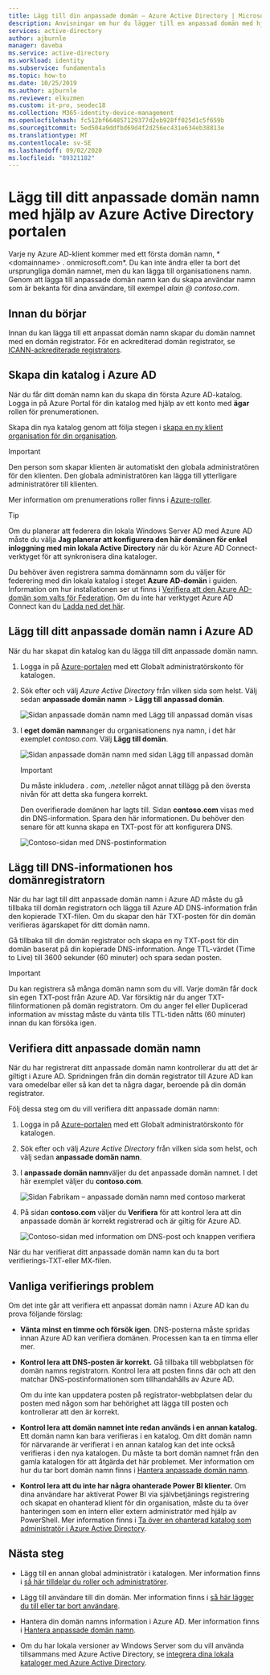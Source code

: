 ```yaml
---
title: Lägg till din anpassade domän – Azure Active Directory | Microsoft Docs
description: Anvisningar om hur du lägger till en anpassad domän med hjälp av Azure Active Directory.
services: active-directory
author: ajburnle
manager: daveba
ms.service: active-directory
ms.workload: identity
ms.subservice: fundamentals
ms.topic: how-to
ms.date: 10/25/2019
ms.author: ajburnle
ms.reviewer: elkuzmen
ms.custom: it-pro, seodec18
ms.collection: M365-identity-device-management
ms.openlocfilehash: fc512bf664857129377d2eb928ff025d1c5f659b
ms.sourcegitcommit: 5ed504a9ddfbd69d4f2d256ec431e634eb38813e
ms.translationtype: MT
ms.contentlocale: sv-SE
ms.lasthandoff: 09/02/2020
ms.locfileid: "89321182"
---
```

# <a name="add-your-custom-domain-name-using-the-azure-active-directory-portal"></a>Lägg till ditt anpassade domän namn med hjälp av Azure Active Directory portalen

Varje ny Azure AD-klient kommer med ett första domän namn, * \<domainname> . onmicrosoft.com*. Du kan inte ändra eller ta bort det ursprungliga domän namnet, men du kan lägga till organisationens namn. Genom att lägga till anpassade domän namn kan du skapa användar namn som är bekanta för dina användare, till exempel *alain \@ contoso.com*.

## <a name="before-you-begin"></a>Innan du börjar

Innan du kan lägga till ett anpassat domän namn skapar du domän namnet med en domän registrator. För en ackrediterad domän registrator, se [ICANN-ackrediterade registrators](https://www.icann.org/registrar-reports/accredited-list.html).

## <a name="create-your-directory-in-azure-ad"></a>Skapa din katalog i Azure AD

När du får ditt domän namn kan du skapa din första Azure AD-katalog. Logga in på Azure Portal för din katalog med hjälp av ett konto med **ägar** rollen för prenumerationen.

Skapa din nya katalog genom att följa stegen i [skapa en ny klient organisation för din organisation](active-directory-access-create-new-tenant.md#create-a-new-tenant-for-your-organization).

>[!IMPORTANT]
>Den person som skapar klienten är automatiskt den globala administratören för den klienten. Den globala administratören kan lägga till ytterligare administratörer till klienten.

Mer information om prenumerations roller finns i [Azure-roller](../../role-based-access-control/rbac-and-directory-admin-roles.md#azure-roles).

>[!TIP]
> Om du planerar att federera din lokala Windows Server AD med Azure AD måste du välja **Jag planerar att konfigurera den här domänen för enkel inloggning med min lokala Active Directory** när du kör Azure AD Connect-verktyget för att synkronisera dina kataloger.
>
> Du behöver även registrera samma domännamn som du väljer för federering med din lokala katalog i steget **Azure AD-domän** i guiden. Information om hur installationen ser ut finns i [Verifiera att den Azure AD-domän som valts för Federation](../hybrid/how-to-connect-install-custom.md#verify-the-azure-ad-domain-selected-for-federation). Om du inte har verktyget Azure AD Connect kan du [Ladda ned det här](https://go.microsoft.com/fwlink/?LinkId=615771).

## <a name="add-your-custom-domain-name-to-azure-ad"></a>Lägg till ditt anpassade domän namn i Azure AD

När du har skapat din katalog kan du lägga till ditt anpassade domän namn.

1. Logga in på [Azure-portalen](https://portal.azure.com/) med ett Globalt administratörskonto för katalogen.

1. Sök efter och välj *Azure Active Directory* från vilken sida som helst. Välj sedan **anpassade domän namn**  >  **Lägg till anpassad domän**.

    ![Sidan anpassade domän namn med Lägg till anpassad domän visas](media/add-custom-domain/add-custom-domain.png)

1. I **eget domän namn**anger du organisationens nya namn, i det här exemplet *contoso.com*. Välj **Lägg till domän**.

    ![Sidan anpassade domän namn med sidan Lägg till anpassad domän](media/add-custom-domain/add-custom-domain-blade.png)

    >[!IMPORTANT]
    >Du måste inkludera *. com*, *.net*eller något annat tillägg på den översta nivån för att detta ska fungera korrekt.

    Den overifierade domänen har lagts till. Sidan **contoso.com** visas med din DNS-information. Spara den här informationen. Du behöver den senare för att kunna skapa en TXT-post för att konfigurera DNS.

    ![Contoso-sidan med DNS-postinformation](media/add-custom-domain/contoso-blade-with-dns-info.png)

## <a name="add-your-dns-information-to-the-domain-registrar"></a>Lägg till DNS-informationen hos domänregistratorn

När du har lagt till ditt anpassade domän namn i Azure AD måste du gå tillbaka till domän registratorn och lägga till Azure AD DNS-information från den kopierade TXT-filen. Om du skapar den här TXT-posten för din domän verifieras ägarskapet för ditt domän namn.

Gå tillbaka till din domän registrator och skapa en ny TXT-post för din domän baserat på din kopierade DNS-information. Ange TTL-värdet (Time to Live) till 3600 sekunder (60 minuter) och spara sedan posten.

>[!IMPORTANT]
>Du kan registrera så många domän namn som du vill. Varje domän får dock sin egen TXT-post från Azure AD. Var försiktig när du anger TXT-filinformationen på domän registratorn. Om du anger fel eller Duplicerad information av misstag måste du vänta tills TTL-tiden nåtts (60 minuter) innan du kan försöka igen.

## <a name="verify-your-custom-domain-name"></a>Verifiera ditt anpassade domän namn

När du har registrerat ditt anpassade domän namn kontrollerar du att det är giltigt i Azure AD. Spridningen från din domän registrator till Azure AD kan vara omedelbar eller så kan det ta några dagar, beroende på din domän registrator.

Följ dessa steg om du vill verifiera ditt anpassade domän namn:

1. Logga in på [Azure-portalen](https://portal.azure.com/) med ett Globalt administratörskonto för katalogen.

1. Sök efter och välj *Azure Active Directory* från vilken sida som helst, och välj sedan **anpassade domän namn**.

1. I **anpassade domän namn**väljer du det anpassade domän namnet. I det här exemplet väljer du **contoso.com**.

    ![Sidan Fabrikam – anpassade domän namn med contoso markerat](media/add-custom-domain/custom-blade-with-contoso-highlighted.png)

1. På sidan **contoso.com** väljer du **Verifiera** för att kontrol lera att din anpassade domän är korrekt registrerad och är giltig för Azure AD.

    ![Contoso-sidan med information om DNS-post och knappen verifiera](media/add-custom-domain/contoso-blade-with-dns-info-verify.png)

När du har verifierat ditt anpassade domän namn kan du ta bort verifierings-TXT-eller MX-filen.

## <a name="common-verification-issues"></a>Vanliga verifierings problem

Om det inte går att verifiera ett anpassat domän namn i Azure AD kan du prova följande förslag:

- **Vänta minst en timme och försök igen**. DNS-posterna måste spridas innan Azure AD kan verifiera domänen. Processen kan ta en timma eller mer.

- **Kontrol lera att DNS-posten är korrekt.** Gå tillbaka till webbplatsen för domän namns registratorn. Kontrol lera att posten finns där och att den matchar DNS-postinformationen som tillhandahålls av Azure AD.

  Om du inte kan uppdatera posten på registrator-webbplatsen delar du posten med någon som har behörighet att lägga till posten och kontrollerar att den är korrekt.

- **Kontrol lera att domän namnet inte redan används i en annan katalog.** Ett domän namn kan bara verifieras i en katalog. Om ditt domän namn för närvarande är verifierat i en annan katalog kan det inte också verifieras i den nya katalogen. Du måste ta bort domän namnet från den gamla katalogen för att åtgärda det här problemet. Mer information om hur du tar bort domän namn finns i [Hantera anpassade domän namn](../users-groups-roles/domains-manage.md).

- **Kontrol lera att du inte har några ohanterade Power BI klienter.** Om dina användare har aktiverat Power BI via självbetjänings registrering och skapat en ohanterad klient för din organisation, måste du ta över hanteringen som en intern eller extern administratör med hjälp av PowerShell. Mer information finns i [Ta över en ohanterad katalog som administratör i Azure Active Directory](../users-groups-roles/domains-admin-takeover.md).

## <a name="next-steps"></a>Nästa steg

- Lägg till en annan global administratör i katalogen. Mer information finns i [så här tilldelar du roller och administratörer](active-directory-users-assign-role-azure-portal.md).

- Lägg till användare till din domän. Mer information finns i [så här lägger du till eller tar bort användare](add-users-azure-active-directory.md).

- Hantera din domän namns information i Azure AD. Mer information finns i [Hantera anpassade domän namn](../users-groups-roles/domains-manage.md).

- Om du har lokala versioner av Windows Server som du vill använda tillsammans med Azure Active Directory, se [integrera dina lokala kataloger med Azure Active Directory](../hybrid/whatis-hybrid-identity.md).